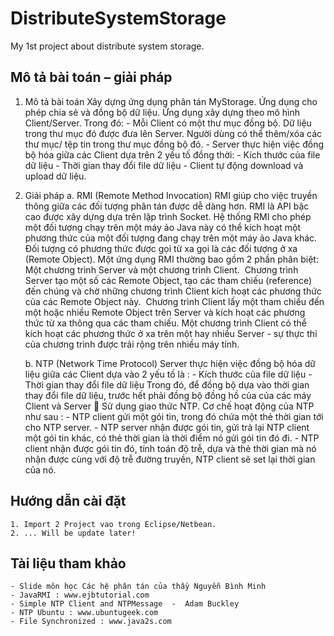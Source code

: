 # DistributeSystemStorage
My 1st project about distribute system storage.

## Mô tả bài toán – giải pháp

1. Mô tả bài toán
	Xây dựng ứng dụng phân tán MyStorage. Ứng dụng cho phép chia sẻ và đồng bộ dữ liệu.
	Ứng dụng xây dựng theo mô hình Client/Server. Trong đó:
		- Mỗi Client có một thư mục đồng bộ. Dữ liệu trong thư mục đó được đưa lên Server. Người dùng có thể thêm/xóa các thư mục/ tệp tin trong thư mục đồng bộ đó.
		- Server thực hiện việc đồng bộ hóa giữa các Client dựa trên 2 yếu tố đồng thời: 
		- Kích thước của file dữ liệu
		- Thời gian thay đổi file dữ liệu
		- Client tự động download và upload dữ liệu.


2. Giải pháp
	a. RMI (Remote Method Invocation)
		RMI giúp cho việc truyền thông giữa các đối tượng phân tán được dễ dàng hơn.
		RMI là API bậc cao được xây dựng dựa trên lập trình Socket.
		Hệ thống RMI cho phép một đối tượng chạy trên một máy ảo Java này có thể kích hoạt một phương thức của một đối tượng đang chạy trên một máy ảo Java khác. Đối tượng có phương thức được gọi từ xa gọi là các đối tượng ở xa (Remote Object).
		Một ứng dụng RMI thường bao gồm 2 phần phân biệt: Một chương trình Server và một chương trình Client. 
		Chương trình Server tạo một số các Remote Object, tạo các tham chiếu (reference) đến chúng và chờ những chương trình Client kích hoạt các phương thức của các Remote Object này. 
		Chương trình Client lấy một tham chiếu đến một hoặc nhiều Remote Object trên Server và kích hoạt các phương thức từ xa thông qua các tham chiếu.
		Một chương trình Client có thể kích hoạt các phương thức ở xa trên một hay nhiều Server - sự thực thi của chương trình được trải rộng trên nhiều máy tính.

	b. NTP (Network Time Protocol)
		Server thực hiện việc đồng bộ hóa dữ liệu giữa các Client dựa vào 2 yếu tố là :
			- Kích thước của file dữ liệu
			- Thời gian thay đổi file dữ liệu
		Trong đó, để đồng bộ dựa vào thời gian thay đổi file dữ liệu, trước hết phải đồng bộ đồng hồ của của các máy Client và Server  Sử dụng giao thức NTP. Cơ chế hoạt động của NTP như sau :
			- NTP client gửi một gói tin, trong đó chứa một thẻ thời gian tới cho NTP server.
			- NTP server nhận được gói tin, gửi trả lại NTP client một gói tin khác, có thẻ thời gian là thời điểm nó gửi gói tin đó đi.
			- NTP client nhận được gói tin đó, tính toán độ trễ, dựa và thẻ thời gian mà nó nhận được cùng với độ trễ đường truyền, NTP client sẽ set lại thời gian của nó.

## Hướng dẫn cài đặt
	1. Import 2 Project vao trong Eclipse/Netbean.
	2. ... Will be update later!

## Tài liệu tham khảo

	- Slide môn học Các hệ phân tán của thầy Nguyễn Bình Minh
	- JavaRMI : www.ejbtutorial.com
	- Simple NTP Client and NTPMessage  -  Adam Buckley  
	- NTP Ubuntu : www.ubuntugeek.com
	- File Synchronized : www.java2s.com 
